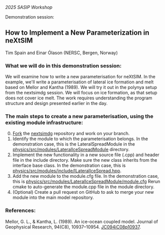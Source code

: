 _2025 SASIP Workshop_

Demonstration session:

## How to Implement a New Parameterization in neXtSIM
Tim Spain and Einar Ólason (NERSC, Bergen, Norway)

### What we will do in this demonstration session:
We will examine how to write a new parameterisation for neXtSIM. In the example, we'll write a parameterisation of lateral ice formation and melt based on Mellor and Kantha (1989). We will try it out in the polynya setup from the nextsimdg session. We will focus on ice formation, as that setup does not cover ice melt. The work requires understanding the program structure and design presented earlier in the day.

### The main steps to create a new parameterisation, using the existing module infrastructure:

 0. [Fork](https://github.com/nextsimhub/nextsimdg/fork) the [nextsimdg](https://github.com/nextsimhub/nextsimdg) repository and work on your branch.
 1. Identify the module to which the parameterisation belongs. In the demonstration case, this is the LateralSpreadModule in the [physics/src/modules/LateralIceSpreadModule](https://github.com/nextsimdg/nextsimdg/blob/1279acb6220bfbdd20ec847e5dfcbf992424a072/physics/src/modules/LateralIceSpreadModule]) directory.
 2. Implement the new functionality in a new source file (.cpp) and header file in the include directory. Make sure the new class inherits from the interface base class. In the demonstration case, this is [physics/src/modules/include/ILateralIceSpread.hpp](https://github.com/nextsimdg/nextsimdg/blob/b0ad5cf86e6082d2134c43a9b8ec2b286009cb63/physics/src/modules/include/ILateralIceSpread.hpp).
 3. Add the new module to the module.cfg file. In the demonstration case, this is [physics/src/modules/LateralIceSpreadModule/module.cfg](https://github.com/nextsimdg/nextsimdg/blob/60d09b143af90a1719dcdfb508173891d148bffc/physics/src/modules/LateralIceSpreadModule/module.cfg)
Rerun cmake to auto-generate the module.cpp file in the module directory.
 4. (Optional) Create a pull request on GitHub to ask to merge your new module into the main model repository.

### References:

Mellor, G. L., & Kantha, L. (1989). An ice-ocean coupled model. Journal of Geophysical Research, 94(C8), 10937–10954. [JC094iC08p10937](https://doi.org/10.1029/JC094iC08p10937).
